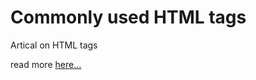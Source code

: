 # Commonly used HTML tags

Artical on HTML tags

read more [here...](https://altamishturk.hashnode.dev/commonly-used-html-tags)



